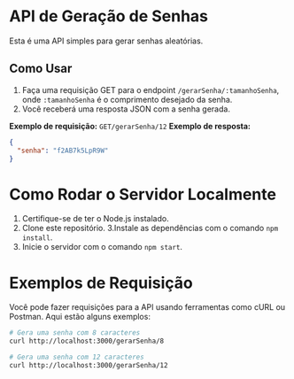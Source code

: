 # API de Geração de Senhas

Esta é uma API simples para gerar senhas aleatórias.

## Como Usar

1. Faça uma requisição GET para o endpoint `/gerarSenha/:tamanhoSenha`, onde `:tamanhoSenha` é o comprimento desejado da senha.
2. Você receberá uma resposta JSON com a senha gerada.

**Exemplo de requisição:** 
`GET/gerarSenha/12` 
**Exemplo de resposta:**
```json
{
  "senha": "f2AB7k5LpR9W"
}
```
# Como Rodar o Servidor Localmente

1. Certifique-se de ter o Node.js instalado.
2. Clone este repositório.
3.Instale as dependências com o comando `npm install`.
4. Inicie o servidor com o comando `npm start`.

# Exemplos de Requisição

Você pode fazer requisições para a API usando ferramentas como cURL ou Postman. Aqui estão alguns exemplos:

```bash
# Gera uma senha com 8 caracteres
curl http://localhost:3000/gerarSenha/8

# Gera uma senha com 12 caracteres
curl http://localhost:3000/gerarSenha/12
```
